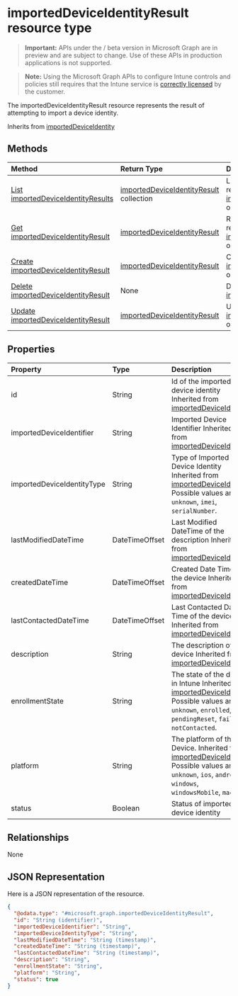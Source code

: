 ﻿# importedDeviceIdentityResult resource type

> **Important:** APIs under the / beta version in Microsoft Graph are in preview and are subject to change. Use of these APIs in production applications is not supported.

> **Note:** Using the Microsoft Graph APIs to configure Intune controls and policies still requires that the Intune service is [correctly licensed](https://go.microsoft.com/fwlink/?linkid=839381) by the customer.

The importedDeviceIdentityResult resource represents the result of attempting to import a device identity.

Inherits from [importedDeviceIdentity](../resources/intune_corpenrollment_importeddeviceidentity.md)

## Methods
|Method|Return Type|Description|
|:---|:---|:---|
|[List importedDeviceIdentityResults](../api/intune_corpenrollment_importeddeviceidentityresult_list.md)|[importedDeviceIdentityResult](../resources/intune_corpenrollment_importeddeviceidentityresult.md) collection|List properties and relationships of the [importedDeviceIdentityResult](../resources/intune_corpenrollment_importeddeviceidentityresult.md) objects.|
|[Get importedDeviceIdentityResult](../api/intune_corpenrollment_importeddeviceidentityresult_get.md)|[importedDeviceIdentityResult](../resources/intune_corpenrollment_importeddeviceidentityresult.md)|Read properties and relationships of the [importedDeviceIdentityResult](../resources/intune_corpenrollment_importeddeviceidentityresult.md) object.|
|[Create importedDeviceIdentityResult](../api/intune_corpenrollment_importeddeviceidentityresult_create.md)|[importedDeviceIdentityResult](../resources/intune_corpenrollment_importeddeviceidentityresult.md)|Create a new [importedDeviceIdentityResult](../resources/intune_corpenrollment_importeddeviceidentityresult.md) object.|
|[Delete importedDeviceIdentityResult](../api/intune_corpenrollment_importeddeviceidentityresult_delete.md)|None|Deletes a [importedDeviceIdentityResult](../resources/intune_corpenrollment_importeddeviceidentityresult.md).|
|[Update importedDeviceIdentityResult](../api/intune_corpenrollment_importeddeviceidentityresult_update.md)|[importedDeviceIdentityResult](../resources/intune_corpenrollment_importeddeviceidentityresult.md)|Update the properties of a [importedDeviceIdentityResult](../resources/intune_corpenrollment_importeddeviceidentityresult.md) object.|

## Properties
|Property|Type|Description|
|:---|:---|:---|
|id|String|Id of the imported device identity Inherited from [importedDeviceIdentity](../resources/intune_corpenrollment_importeddeviceidentity.md)|
|importedDeviceIdentifier|String|Imported Device Identifier Inherited from [importedDeviceIdentity](../resources/intune_corpenrollment_importeddeviceidentity.md)|
|importedDeviceIdentityType|String|Type of Imported Device Identity Inherited from [importedDeviceIdentity](../resources/intune_corpenrollment_importeddeviceidentity.md) Possible values are: `unknown`, `imei`, `serialNumber`.|
|lastModifiedDateTime|DateTimeOffset|Last Modified DateTime of the description Inherited from [importedDeviceIdentity](../resources/intune_corpenrollment_importeddeviceidentity.md)|
|createdDateTime|DateTimeOffset|Created Date Time of the device Inherited from [importedDeviceIdentity](../resources/intune_corpenrollment_importeddeviceidentity.md)|
|lastContactedDateTime|DateTimeOffset|Last Contacted Date Time of the device Inherited from [importedDeviceIdentity](../resources/intune_corpenrollment_importeddeviceidentity.md)|
|description|String|The description of the device Inherited from [importedDeviceIdentity](../resources/intune_corpenrollment_importeddeviceidentity.md)|
|enrollmentState|String|The state of the device in Intune Inherited from [importedDeviceIdentity](../resources/intune_corpenrollment_importeddeviceidentity.md) Possible values are: `unknown`, `enrolled`, `pendingReset`, `failed`, `notContacted`.|
|platform|String|The platform of the Device. Inherited from [importedDeviceIdentity](../resources/intune_corpenrollment_importeddeviceidentity.md) Possible values are: `unknown`, `ios`, `android`, `windows`, `windowsMobile`, `macOS`.|
|status|Boolean|Status of imported device identity|

## Relationships
None
## JSON Representation
Here is a JSON representation of the resource.
<!-- {
  "blockType": "resource",
  "keyProperty": "id",
  "@odata.type": "microsoft.graph.importedDeviceIdentityResult"
}
-->
``` json
{
  "@odata.type": "#microsoft.graph.importedDeviceIdentityResult",
  "id": "String (identifier)",
  "importedDeviceIdentifier": "String",
  "importedDeviceIdentityType": "String",
  "lastModifiedDateTime": "String (timestamp)",
  "createdDateTime": "String (timestamp)",
  "lastContactedDateTime": "String (timestamp)",
  "description": "String",
  "enrollmentState": "String",
  "platform": "String",
  "status": true
}
```



